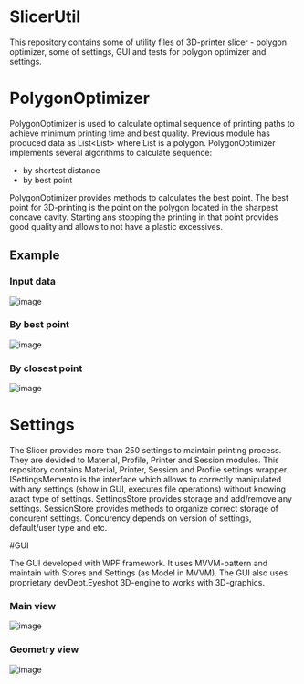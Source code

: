 # SlicerUtil

This repository contains some of utility files of 3D-printer slicer - polygon optimizer, some of settings, GUI and tests for polygon optimizer and settings.

# PolygonOptimizer
PolygonOptimizer is used to calculate optimal sequence of printing paths to achieve minimum printing time and best quality. Previous module has produced data as List<List<Segment>> where List<Segment> is a polygon. 
PolygonOptimizer implements several algorithms to calculate sequence:
- by shortest distance
- by best point

PolygonOptimizer provides methods to calculates the best point. The best point for 3D-printing is the point on the polygon located in the sharpest concave cavity. Starting ans stopping the printing in that point provides good quality and allows to not have a plastic excessives.

<h2>Example</h2>
<h3>Input data</h3>

![image](http://support.anisoprint.com/wp-content/uploads/img/op1.png)

<h3>By best point</h3>

![image](http://support.anisoprint.com/wp-content/uploads/img/op3.png)

<h3>By closest point</h3>

![image](http://support.anisoprint.com/wp-content/uploads/img/op2.png)

# Settings

The Slicer provides more than 250 settings to maintain printing process. They are devided to Material, Profile, Printer and Session modules. This repository contains Material, Printer, Session and Profile settings wrapper.
ISettingsMemento is the interface which allows to correctly manipulated with any settings (show in GUI, executes file operations) without knowing axact type of settings.
SettingsStore provides storage and add/remove any settings.
SessionStore provides methods to organize correct storage of concurent settings. Concurency depends on version of settings, default/user type and etc.

#GUI

The GUI developed with WPF framework. It uses MVVM-pattern and maintain with Stores and Settings (as Model in MVVM). The GUI also uses proprietary devDept.Eyeshot 3D-engine to works with 3D-graphics.

<h3>Main view</h3>

![image](http://support.anisoprint.com/wp-content/uploads/img/Screenshot_1.png)

<h3>Geometry view</h3>

![image](http://support.anisoprint.com/wp-content/uploads/img/Screenshot_2.png)
